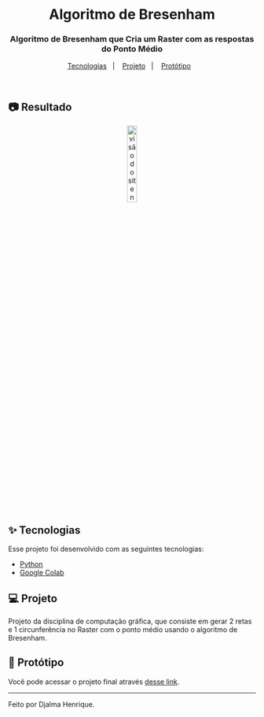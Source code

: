 <h1 align="center">
  Algoritmo de Bresenham
</h1>

<h3 align="center">
  Algoritmo de Bresenham que Cria um Raster com as respostas do Ponto Médio
</h3>

<p align="center">
  <a href="#-tecnologias">Tecnologias</a>&nbsp;&nbsp;&nbsp;|&nbsp;&nbsp;&nbsp;
  <a href="#-projeto">Projeto</a>&nbsp;&nbsp;&nbsp;|&nbsp;&nbsp;&nbsp;
  <a href="#-protótipo">Protótipo</a>&nbsp;&nbsp;&nbsp;
</p>

<br>

## 📷 Resultado

<p align="center">
  <img alt="visão do site no computador" src="https://user-images.githubusercontent.com/45500812/134915171-ffdc9a80-68eb-401e-aed2-e4113fb97591.png" width="20%">
</p>

## ✨ Tecnologias

Esse projeto foi desenvolvido com as seguintes tecnologias:

- [Python](https://www.python.org/)
- [Google Colab](https://colab.research.google.com/)

## 💻 Projeto

Projeto da disciplina de computação gráfica, que consiste em gerar 2 retas e 1 circunferência no Raster com o ponto médio usando o algoritmo de Bresenham.

## 🚀 Protótipo

Você pode acessar o projeto final através [desse link](https://colab.research.google.com/drive/1GDwhMB0QVr3u7ZRuar980ysmhPMYdN3M?usp=sharing).

---

Feito por Djalma Henrique.
